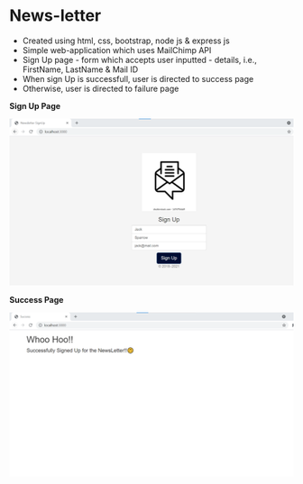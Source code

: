 # News-letter

- Created using html, css, bootstrap, node js & express js
- Simple web-application which uses MailChimp API
- Sign Up page - form which accepts user inputted - details, i.e., FirstName, LastName & Mail ID 
- When sign Up is successfull, user is directed to success page
- Otherwise, user is directed to failure page

**Sign Up Page**

![alt text](https://github.com/Saranya3/News-letter/blob/master/SignUp.png)



**Success Page**

![alt text](https://github.com/Saranya3/News-letter/blob/master/Success.png)
